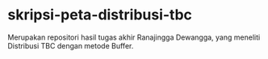 # skripsi-peta-distribusi-tbc
Merupakan repositori hasil tugas akhir Ranajingga Dewangga, yang meneliti Distribusi TBC dengan metode Buffer.
